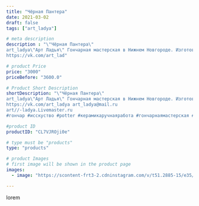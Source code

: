 ```yaml
---
title: "Чёрная Пантера"
date: 2021-03-02
draft: false
tags: ["art_ladya"]

# meta description
description : "\"Чёрная Пантера\" 
art_ladya\"Арт Ладья\" Гончарная мастерская в Нижнем Новгороде. Изготовление керамики и мастер//-классы по обучению. 
https://vk.com/art_lad"

# product Price
price: "3000"
priceBefore: "3600.0"

# Product Short Description
shortDescription: "\"Чёрная Пантера\" 
art_ladya\"Арт Ладья\" Гончарная мастерская в Нижнем Новгороде. Изготовление керамики и мастер//-классы по обучению. 
https://vk.com/art_ladya art_ladya@mail.ru 
art//-ladya.Livemaster.ru
#гончар #исскуство #potter #керамикаручнаяработа #гончарнаямастерская #керамиканазаказ #handmade #посудаизглины #керамика #эксклюзивнаякерамика #африка #decor #ceramicar #mug #пантера #tankard #earthenware #ceramic #design #кошка #magic #restaurant #ceramicart #pint #clay #авторскаякерамика #kett #чернаяпантера #kraft"

#product ID
productID: "CL7VJROji0e"

# type must be "products"
type: "products"

# product Images
# first image will be shown in the product page
images:
  - image: "https://scontent-frt3-2.cdninstagram.com/v/t51.2885-15/e35/151666788_1136625933433995_7541268783559262362_n.jpg?_nc_ht=scontent-frt3-2.cdninstagram.com&_nc_cat=103&_nc_ohc=9PhmRo8Fhm0AX9023QF&edm=APU89FABAAAA&ccb=7-4&oh=93e425f6dd33aa2379d981f8b05cb616&oe=612A8DDD&_nc_sid=86f79a&ig_cache_key=MjUyMDcwMTQxMjM5Mzc1Nzk4Mg%3D%3D.2-ccb7-4"

---
```

lorem

